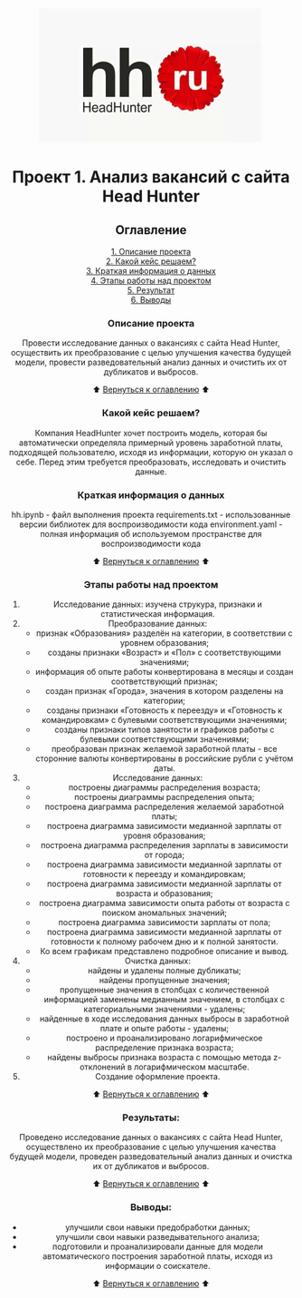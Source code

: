 <center> <img src = https://raw.githubusercontent.com/AndreyRysistov/DatasetsForPandas/main/hh%20label.jpg alt="drawing" style="width:400px;">

# Проект 1. Анализ вакансий с сайта Head Hunter

## Оглавление  
[1. Описание проекта](.README.md#Описание-проекта)  
[2. Какой кейс решаем?](.README.md#Какой-кейс-решаем)  
[3. Краткая информация о данных](.README.md#Краткая-информация-о-данных)  
[4. Этапы работы над проектом](.README.md#Этапы-работы-над-проектом)  
[5. Результат](.README.md#Результат)    
[6. Выводы](.README.md#Выводы) 

### Описание проекта   

Провести исследование данных о вакансиях с сайта Head Hunter, осуществить их преобразование с целью улучшения качества будущей модели, провести разведовательный анализ данных и очистить их от дубликатов и выбросов.

:arrow_up: [Вернуться к оглавлению](https://github.com/aeabramov/hh_cleardata#Оглавление) :arrow_up:


### Какой кейс решаем?    

Компания HeadHunter хочет построить модель, которая бы автоматически определяла примерный уровень заработной платы, подходящей пользователю, исходя из информации, которую он указал о себе. Перед этим требуется преобразовать, исследовать и очистить данные.


### Краткая информация о данных

hh.ipynb - файл выполнения проекта
requirements.txt - использованные версии библиотек для воспроизводимости кода
environment.yaml - полная информация об используемом пространстве для воспроизводимости кода
  
:arrow_up: [Вернуться к оглавлению](https://github.com/aeabramov/hh_cleardata#Оглавление) :arrow_up:


### Этапы работы над проектом  
1. Исследование данных: изучена струкура, признаки и статистическая информация.
2. Преобразование данных:
    - признак «Образования» разделён на категории, в соответствии с уровнем образования;
    - созданы признаки «Возраст» и «Пол» с соответствующими значениями;
    - информация об опыте работы конвертирована в месяцы и создан соответствующий признак;
    - создан признак «Города», значения в котором разделены на категории;
    - созданы признаки «Готовность к переезду» и «Готовность к командировкам» с булевыми соответствующими значениями;
    - созданы признаки типов занятости и графиков работы с булевыми соответствующими значениями;
    - преобразован признак желаемой заработной платы - все сторонние валюты конвертированы в российские рубли с учётом даты.
3. Исследование данных:
    - построены диаграммы распределения возраста;
    - построены диаграммы распределения опыта;
    - построена диаграмма распределения желаемой заработной платы;
    - построена диаграмма зависимости медианной зарплаты от уровня образования;
    - построена диаграмма распределения зарплаты в зависимости от города;
    - построена диаграмма зависимости медианной зарплаты от готовности к переезду и командировкам;
    - построена диаграмма зависимости медианной зарплаты от возраста и образования;
    - построена диаграмма зависимости опыта работы от возраста с поиском аномальных значений;
    - построена диаграмма зависимости зарплаты от пола;
    - построена диаграмма зависимости медианной зарплаты от готовности к полному рабочем дню и к полной занятости.
    * Ко всем графикам представлено подробное описание и вывод.
4. Очистка данных:
    - найдены и удалены полные дубликаты;
    - найдены пропущенные значения;
    - пропущенные значения в столбцах с количественной информацией заменены медианным значением, в столбцах с категориальными значениями - удалены;
    - найденные в ходе исследования данных выбросы в заработной плате и опыте работы - удалены;
    - построено и проанализировано логарифмическое распределение признака возраста;
    - найдены выбросы признака возраста с помощью метода z-отклонений в логарифмическом масштабе.
5. Создание оформление проекта.

:arrow_up: [Вернуться к оглавлению](https://github.com/aeabramov/hh_cleardata#Оглавление) :arrow_up:


### Результаты:  
Проведено исследование данных о вакансиях с сайта Head Hunter, осуществлено их преобразование с целью улучшения качества будущей модели, проведен разведовательный анализ данных и очистка их от дубликатов и выбросов.

:arrow_up: [Вернуться к оглавлению](https://github.com/aeabramov/hh_cleardata#Оглавление) :arrow_up:


### Выводы:  
- улучшили свои навыки предобработки данных;
- улучшили свои навыки разведывательного анализа;
- подготовили и проанализировали данные для модели автоматического построения заработной платы, исходя из информации о соискателе.

:arrow_up: [Вернуться к оглавлению](https://github.com/aeabramov/hh_cleardata#Оглавление) :arrow_up:
